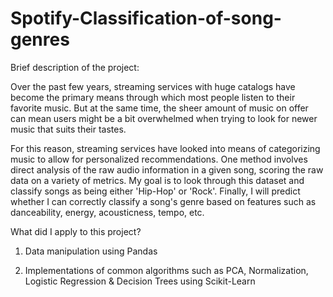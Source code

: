 # Spotify-Classification-of-song-genres

Brief description of the project:

Over the past few years, streaming services with huge catalogs have become the primary means through which most people listen to their favorite music. But at the same time, the sheer amount of music on offer can mean users might be a bit overwhelmed when trying to look for newer music that suits their tastes.

For this reason, streaming services have looked into means of categorizing music to allow for personalized recommendations. One method involves direct analysis of the raw audio information in a given song, scoring the raw data on a variety of metrics. My goal is to look through this dataset and classify songs as being either 'Hip-Hop' or 'Rock'. Finally, I will predict whether I can correctly classify a song's genre based on features such as danceability, energy, acousticness, tempo, etc. 

What did I apply to this project?

1. Data manipulation using Pandas 

2. Implementations of common algorithms such as PCA, Normalization, Logistic Regression & Decision Trees using Scikit-Learn
